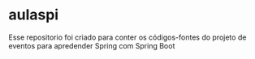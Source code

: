 # aulaspi

Esse repositorio foi criado para conter os códigos-fontes do projeto de eventos para apredender Spring com Spring Boot 
